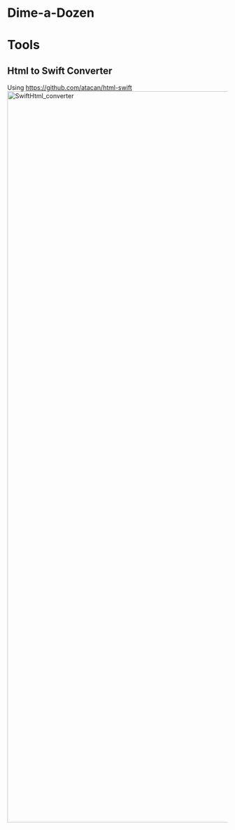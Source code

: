 # Dime-a-Dozen
# Tools
## Html to Swift Converter
Using https://github.com/atacan/html-swift  
<img width="1669" alt="SwiftHtml_converter" src="https://user-images.githubusercontent.com/765873/170836356-11263c16-ebcb-4b8f-bac8-eddbedcdcf4e.png">
